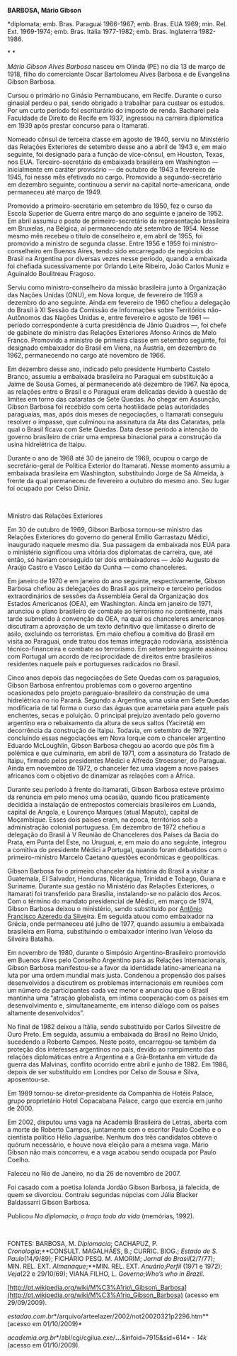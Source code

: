 **BARBOSA, Mário Gibson**

\*diplomata; emb. Bras. Paraguai 1966-1967; emb. Bras. EUA 1969; min.
Rel. Ext. 1969-1974; emb. Bras. Itália 1977-1982; emb. Bras. Inglaterra
1982-1986.

* *

*Mário Gibson Alves Barbosa* nasceu em Olinda (PE) no dia 13 de março de
1918, filho do comerciante Oscar Bartolomeu Alves Barbosa e de
Evangelina Gibson Barbosa.

Cursou o primário no Ginásio Pernambucano, em Recife. Durante o curso
ginasial perdeu o pai, sendo obrigado a trabalhar para custear os
estudos. Por um curto período foi escriturário do imposto de renda.
Bacharel pela Faculdade de Direito de Recife em 1937, ingressou na
carreira diplomática em 1939 após prestar concurso para o Itamarati.

Nomeado cônsul de terceira classe em agosto de 1940, serviu no
Ministério das Relações Exteriores de setembro desse ano a abril de 1943
e, em maio seguinte, foi designado para a função de vice-cônsul, em
Houston, Texas, nos EUA. Terceiro-secretário da embaixada brasileira em
Washington — inicialmente em caráter provisório — de outubro de 1943 a
fevereiro de 1945, foi nesse mês efetivado no cargo. Promovido a
segundo-secretário em dezembro seguinte, continuou a servir na capital
norte-americana, onde permaneceu até março de 1949.

Promovido a primeiro-secretário em setembro de 1950, fez o curso da
Escola Superior de Guerra entre março do ano seguinte e janeiro de 1952.
Em abril assumiu o posto de primeiro-secretário da representação
brasileira em Bruxelas, na Bélgica, aí permanecendo até setembro de
1954. Nesse mesmo mês recebeu o título de conselheiro e, em abril de
1955, foi promovido a ministro de segunda classe. Entre 1956 e 1959 foi
ministro-conselheiro em Buenos Aires, tendo sido encarregado de negócios
do Brasil na Argentina por diversas vezes nesse período, quando a
embaixada foi chefiada sucessivamente por Orlando Leite Ribeiro, João
Carlos Muniz e Aguinaldo Boulitreau Fragoso.

Serviu como ministro-conselheiro da missão brasileira junto à
Organização das Nações Unidas (ONU), em Nova Iorque, de fevereiro de
1959 a dezembro do ano seguinte. Ainda em fevereiro de 1960 chefiou a
delegação do Brasil à XI Sessão da Comissão de Informações sobre
Territórios não-Autônomos das Nações Unidas e, entre fevereiro e agosto
de 1961 — período correspondente à curta presidência de Jânio Quadros —,
foi chefe de gabinete do ministro das Relações Exteriores Afonso Arinos
de Melo Franco. Promovido a ministro de primeira classe em setembro
seguinte, foi designado embaixador do Brasil em Viena, na Áustria, em
dezembro de 1962, permanecendo no cargo até novembro de 1966.

Em dezembro desse ano, indicado pelo presidente Humberto Castelo Branco,
assumiu a embaixada brasileira no Paraguai em substituição a Jaime de
Sousa Gomes, aí permanecendo até dezembro de 1967. Na época, as relações
entre o Brasil e o Paraguai eram delicadas devido à questão de limites
em torno das cataratas de Sete Quedas. Ao chegar em Assunção, Gibson
Barbosa foi recebido com certa hostilidade pelas autoridades paraguaias,
mas, após dois meses de negociações, o Itamarati conseguiu resolver o
impasse, que culminou na assinatura da Ata das Cataratas, pela qual o
Brasil ficava com Sete Quedas. Data desse período a intenção do governo
brasileiro de criar uma empresa binacional para a construção da usina
hidrelétrica de Itaipu.

Durante o ano de 1968 até 30 de janeiro de 1969, ocupou o cargo de
secretário-geral de Política Exterior do Itamarati. Nesse momento
assumiu a embaixada brasileira em Washington, substituindo Jorge de Sá
Almeida, à frente da qual permaneceu de fevereiro a outubro do mesmo
ano. Seu lugar foi ocupado por Celso Diniz.

 

Ministro das Relações Exteriores

Em 30 de outubro de 1969, Gibson Barbosa tornou-se ministro das Relações
Exteriores do governo do general Emílio Garrastazu Médici, inaugurado
naquele mesmo dia. Sua passagem da embaixada nos EUA para o ministério
significou uma vitória dos diplomatas de carreira, que, até então, só
haviam conseguido ter dois embaixadores — João Augusto de Araújo Castro
e Vasco Leitão da Cunha — como chanceleres.

Em janeiro de 1970 e em janeiro do ano seguinte, respectivamente, Gibson
Barbosa chefiou as delegações do Brasil aos primeiro e terceiro períodos
extraordinários de sessões da Assembléia Geral da Organização dos
Estados Americanos (OEA), em Washington. Ainda em janeiro de 1971,
anunciou o plano brasileiro de combate ao terrorismo no continente, mais
tarde submetido à convenção da OEA, na qual os chanceleres americanos
discutiram a aprovação de um texto definitivo que limitasse o direito de
asilo, excluindo os terroristas. Em maio chefiou a comitiva do Brasil em
visita ao Paraguai, onde tratou dos temas integração rodoviária,
assistência técnico-financeira e combate ao terrorismo. Em setembro
seguinte assinou com Portugal um acordo de reciprocidade de direitos
entre brasileiros residentes naquele país e portugueses radicados no
Brasil.

Cinco anos depois das negociações de Sete Quedas com os paraguaios,
Gibson Barbosa enfrentou problemas com o governo argentino ocasionados
pelo projeto paraguaio-brasileiro da construção de uma hidrelétrica no
rio Paraná. Segundo a Argentina, uma usina em Sete Quedas modificaria de
tal forma o curso das águas que acarretaria para aquele país enchentes,
secas e poluição. O principal prejuízo aventado pelo governo argentino
era o rebaixamento da altura de seus saltos (Yaciretá) em decorrência da
construção de Itaipu. Todavia, em setembro de 1972, concluindo essas
negociações em Nova Iorque com o chanceler argentino Eduardo McLoughlin,
Gibson Barbosa chegou ao acordo que pôs fim à polêmica e que culminaria,
em abril de 1971, com a assinatura do Tratado de Itaipu, firmado pelos
presidentes Médici e Alfredo Stroessner, do Paraguai. Ainda em novembro
de 1972, o chanceler fez uma viagem a nove países africanos com o
objetivo de dinamizar as relações com a África.

Durante seu período à frente do Itamarati, Gibson Barbosa esteve próximo
da renúncia em pelo menos uma ocasião, quando ficou praticamente
decidida a instalação de entrepostos comerciais brasileiros em Luanda,
capital de Angola, e Lourenço Marques (atual Maputo), capital de
Moçambique. Esses dois países eram, na época, territórios sob a
administração colonial portuguesa. Em dezembro de 1972 chefiou a
delegação do Brasil à V Reunião de Chanceleres dos Países da Bacia do
Prata, em Punta del Este, no Uruguai, e, em maio do ano seguinte,
integrou a comitiva do presidente Médici a Portugal, quando foram
debatidos com o primeiro-ministro Marcelo Caetano questões econômicas e
geopolíticas.

Gibson Barbosa foi o primeiro chanceler da história do Brasil a visitar
a Guatemala, El Salvador, Honduras, Nicarágua, Trinidad e Tobago, Guiana
e Suriname. Durante sua gestão no Ministério das Relações Exteriores, o
Itamarati foi transferido para Brasília, instalando-se no palácio dos
Arcos. Com o término do mandato presidencial de Médici, em março de
1974, Gibson Barbosa deixou o ministério, sendo substituído por [Antônio
Francisco Azeredo da
Silve](http://pt.wikipedia.org/wiki/Ant%C3%B4nio_Francisco_Azeredo_da_Silveira "Antônio Francisco Azeredo da Silveira")ira.
Em seguida atuou como embaixador na Grécia, onde permaneceu até julho de
1977, quando assumiu a embaixada brasileira em Roma, substituindo o
embaixador interino Ivan Veloso da Silveira Batalha.

Em novembro de 1980, durante o Simpósio Argentino-Brasileiro promovido
em Buenos Aires pelo Conselho Argentino para as Relações Internacionais,
Gibson Barbosa manifestou-se a favor da identidade latino-americana na
luta por uma ordem mundial mais justa. Condenou a propensão dos países
desenvolvidos a discutirem os problemas internacionais em reuniões com
um número de participantes cada vez menor e anunciou que o Brasil
mantinha uma “atração globalista, em íntima cooperação com os países em
desenvolvimento e, simultaneamente, em intenso diálogo com os países
altamente desenvolvidos”.

No final de 1982 deixou a Itália, sendo substituído por Carlos Silvestre
de Ouro Preto. Em seguida, assumiu a embaixada do Brasil no Reino Unido,
sucedendo a Roberto Campos. Neste posto, encarregou-se também da
proteção dos interesses argentinos no país, devido ao rompimento das
relações diplomáticas entre a Argentina e a Grã-Bretanha em virtude da
guerra das Malvinas, conflito ocorrido entre abril e junho de 1982. Em
1986, depois de ser substituído em Londres por Celso de Sousa e Silva,
aposentou-se.

Em 1989 tornou-se diretor-presidente da Companhia de Hotéis Palace,
grupo proprietário Hotel Copacabana Palace, cargo que exercia em junho
de 2000.

Em 2002, disputou uma vaga na Academia Brasileira de Letras, aberta com
a morte de Roberto Campos, juntamente com o escritor Paulo Coelho e o
cientista político Hélio Jaguaribe. Nenhum dos três candidatos obteve o
quórum necessário, e houve nova eleição para a mesma vaga. Mário Gibson
não mais concorreu, e a vaga acabou sendo ocupada por Paulo Coelho.

Faleceu no Rio de Janeiro, no dia 26 de novembro de 2007.

Foi casado com a poetisa Iolanda Jordão Gibson Barbosa, já falecida, de
quem se divorciou. Contraiu segundas núpcias com Júlia Blacker
Baldassarri Gibson Barbosa.

Publicou *Na diplomacia, o traço todo da vida* (memórias, 1992).

 

FONTES: BARBOSA, M. *Diplomacia*; CACHAPUZ, P. *Cronologia*;**CONSULT.
MAGALHÃES, B.; CURRIC. BIOG.; *Estado de S. Paulo*(14/9/89); FICHÁRIO
PESQ. M. AMORIM; *Jornal do Brasil*(2/7/77); MIN. REL. EXT.
*Almanaque*;**MIN. REL. EXT. *Anuário*;*Perfil* (1971 e 1972); *Veja*(22
e 29/10/69); VIANA FILHO, L. *Governo*;*Who’s who in Brazil*.

[http://pt.wikipedia.org/wiki/M%C3%A1rio\_Gibson\_Barbosa](http://pt.wikipedia.org/wiki/M%C3%A1rio_Gibson_Barbosa)
(acesso em 29/09/2009).

*estadao.com.br**/arquivo/arteelazer/2002/not20020321p2296.htm**(acesso
em 01/10/2009)*

*academia.org.br**/abl/cgi/cgilua.exe/**...**&infoid=7915&sid=614* -
*14k* (acesso em 01/10/2009).
